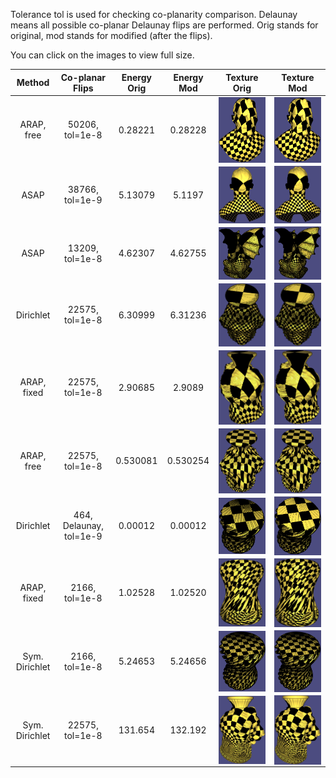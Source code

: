 Tolerance tol is used for checking co-planarity comparison. Delaunay means all possible co-planar Delaunay flips are performed.
Orig stands for original, mod stands for modified (after the flips).

You can click on the images to view full size.

| Method      | Co-planar Flips         | Energy Orig | Energy Mod | Texture Orig                                                              | Texture Mod                                                              |
| :---------: | :------------:          | :---------: | :--------: | :----------:                                                              | :---------:                                                              |
| ARAP, free  | 50206, tol=1e-8         | 0.28221     | 0.28228    | <img align="center" src="./superman_arap1_orig_tol8.png" width="300">     | <img align="center" src="./superman_arap1_mod_tol8.png" width="300">     |
| ASAP        | 38766, tol=1e-9         | 5.13079     | 5.1197     | <img align="center" src="./superman_asap1_orig_tol9.png" width="300">     | <img align="center" src="./superman_asap1_mod_tol9.png" width="300">     |
| ASAP        | 13209, tol=1e-8         | 4.62307     | 4.62755    | <img align="center" src="./gargoyle_asap1_orig_tol8.png" width="300">     | <img align="center" src="./gargoyle_asap1_mod_tol8.png" width="300">     |
| Dirichlet   | 22575,  tol=1e-8        | 6.30999     | 6.31236    | <img align="center" src="./vaselion_dirichlet_orig_tol8.png" width="300"> | <img align="center" src="./vaselion_dirichlet_mod_tol8.png" width="300"> |
| ARAP, fixed | 22575,  tol=1e-8        | 2.90685     | 2.9089     | <img align="center" src="./vaselion_arap0_orig_tol8.png" width="300">     | <img align="center" src="./vaselion_arap0_mod_tol8.png" width="300">     |
| ARAP, free  | 22575,  tol=1e-8        | 0.530081    | 0.530254   | <img align="center" src="./vaselion_arap1_orig_tol8.png" width="300">     | <img align="center" src="./vaselion_arap1_mod_tol8.png" width="300">     |
| Dirichlet   | 464, Delaunay, tol=1e-9 | 0.00012     | 0.00012    | <img align="center" src="./stripe_dirichlet_orig_tol9_d.png" width="300"> | <img align="center" src="./stripe_dirichlet_mod_tol9_d.png" width="300"> |
| ARAP, fixed | 2166, tol=1e-8          | 1.02528     | 1.02520    | <img align="center" src="./stripe_arap0_orig_tol8.png" width="300">       | <img align="center" src="./stripe_arap0_mod_tol8.png" width="300">       |
| Sym. Dirichlet  | 2166, tol=1e-8            | 5.24653| 5.24656    | <img align="center" src="./stripe_symdir_orig_tol8.png" width="300"> | <img align="center" src="./stripe_symdir_mod_tol8.png" width="300"> |
| Sym. Dirichlet  |22575, tol=1e-8            | 131.654| 132.192      | <img align="center" src="./vaselion_symdir_orig_tol8.png" width="300"> | <img align="center" src="./vaselion_symdir_mod_tol8.png" width="300"> |
